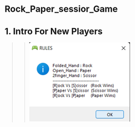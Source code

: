 # Rock_Paper_sessior_Game
>
# 1. Intro For New Players
>>![Intro](https://github.com/Prajwal-YP/imageCache/blob/main/intro.png)
